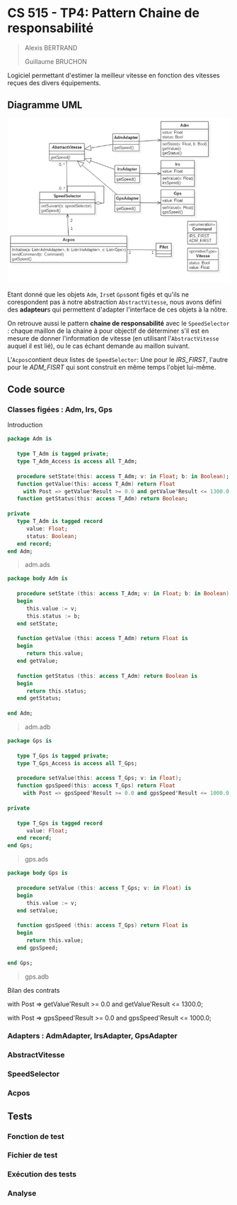 # CS 515 - TP4: Pattern Chaine de responsabilité

> Alexis BERTRAND
>
> Guillaume BRUCHON

Logiciel permettant d'estimer la meilleur vitesse en fonction des vitesses reçues des divers équipements.

## Diagramme UML

![Diagramme de Classe](ClassDiagram1.png)

Etant donné que les objets `Adm`, `Irs`et `Gps`sont figés et qu'ils ne corespondent pas à notre abstraction `AbstractVitesse`, nous avons défini des **adapteur**s qui permettent d'adapter l'interface de ces objets à la nôtre.

On retrouve aussi le pattern **chaine de responsabilité** avec le `SpeedSelector` : chaque maillon de la chaine à pour objectif de déterminer s'il est en mesure de donner l'information de vitesse (en utilisant l'`AbstractVitesse` auquel il est lié), ou le cas échant demande au maillon suivant.

L'`Acpos`contient deux listes de `SpeedSelector`: Une pour le *IRS_FIRST*, l'autre pour le *ADM_FISRT* qui sont construit en même temps l'objet lui-même.



## Code source

### Classes figées : Adm, Irs, Gps

Introduction

```Ada
package Adm is
   
   type T_Adm is tagged private;
   type T_Adm_Access is access all T_Adm;
   
   procedure setState(this: access T_Adm; v: in Float; b: in Boolean);
   function getValue(this: access T_Adm) return Float
     with Post => getValue'Result >= 0.0 and getValue'Result <= 1300.0;
   function getStatus(this: access T_Adm) return Boolean;
      
private
   type T_Adm is tagged record
      value: Float;
      status: Boolean;
   end record;
end Adm;
```

> adm.ads

```Ada
package body Adm is

   procedure setState (this: access T_Adm; v: in Float; b: in Boolean) is
   begin
      this.value := v;
      this.status := b;
   end setState;

   function getValue (this: access T_Adm) return Float is
   begin
      return this.value;
   end getValue;

   function getStatus (this: access T_Adm) return Boolean is
   begin
      return this.status;
   end getStatus;

end Adm;
```

> adm.adb

```Ada
package Gps is

   type T_Gps is tagged private;
   type T_Gps_Access is access all T_Gps;
   
   procedure setValue(this: access T_Gps; v: in Float);
   function gpsSpeed(this: access T_Gps) return Float
     with Post => gpsSpeed'Result >= 0.0 and gpsSpeed'Result <= 1000.0;
   
private
   
   type T_Gps is tagged record
      value: Float;
   end record;
end Gps;
```

> gps.ads

```Ada
package body Gps is

   procedure setValue (this: access T_Gps; v: in Float) is
   begin
      this.value := v;
   end setValue;

   function gpsSpeed (this: access T_Gps) return Float is
   begin
      return this.value;
   end gpsSpeed;

end Gps;
```

> gps.adb



Bilan des contrats

with Post => getValue'Result >= 0.0 and getValue'Result <= 1300.0;

with Post => gpsSpeed'Result >= 0.0 and gpsSpeed'Result <= 1000.0;



### Adapters : AdmAdapter, IrsAdapter, GpsAdapter 



### AbstractVitesse



### SpeedSelector



### Acpos





## Tests

### Fonction de test

### Fichier de test

### Exécution des tests

### Analyse
